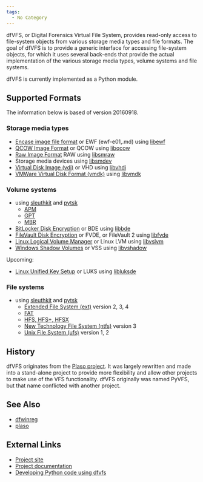 ```yaml
---
tags:
  - No Category
---
```

dfVFS, or Digital Forensics Virtual File System, provides read-only
access to file-system objects from various storage media types and file
formats. The goal of dfVFS is to provide a generic interface for
accessing file-system objects, for which it uses several back-ends that
provide the actual implementation of the various storage media types,
volume systems and file systems.

dfVFS is currently implemented as a Python module.

## Supported Formats

The information below is based of version 20160918.

### Storage media types

- [Encase image file format](encase_image_file_format.md) or EWF
  (ewf-e01,.md) using [libewf](libewf "wikilink")
- [QCOW Image Format](qcow_image_format.md) or QCOW using
  [libqcow](libqcow.md)
- [Raw Image Format](raw_image_format.md) RAW using
  [libsmraw](libsmraw.md)
- Storage media devices using [libsmdev](libsmdev.md)
- [Virtual Disk Image (vdi)](virtual_disk_image_(vdi).md) or VHD
  using [libvhdi](libvhdi.md)
- [VMWare Virtual Disk Format
  (vmdk)](vmware_virtual_disk_format_(vmdk).md) using
  [libvmdk](libvmdk.md)

### Volume systems

- using [sleuthkit](sleuthkit.md) and [pytsk](pytsk "wikilink")
  - [APM](apm.md)
  - [GPT](gpt.md)
  - [MBR](mbr.md)
- [BitLocker Disk Encryption](bitlocker_disk_encryption.md) or
  BDE using [libbde](libbde.md)
- [FileVault Disk Encryption](filevault_disk_encryption.md) or
  FVDE, or FileVault 2 using [libfvde](libfvde.md)
- [Linux Logical Volume
  Manager](linux_logical_volume_manager_(lvm).md) or Linux LVM
  using [libvslvm](libvslvm.md)
- [Windows Shadow Volumes](windows_shadow_volumes.md) or VSS
  using [libvshadow](libvshadow.md)

Upcoming:

- [Linux Unified Key Setup](linux_unified_key_setup_(luks).md)
  or LUKS using [libluksde](libluksde.md)

### File systems

- using [sleuthkit](sleuthkit.md) and [pytsk](pytsk "wikilink")
  - [Extended File System (ext)](extended_file_system_(ext).md)
    version 2, 3, 4
  - [FAT](fat.md)
  - [HFS, HFS+, HFSX](hfs+.md)
  - [New Technology File System
    (ntfs)](new_technology_file_system_(ntfs).md) version 3
  - [Unix File System (ufs)](unix_file_system_(ufs).md) version
    1, 2

## History

dfVFS originates from the [Plaso project](plaso.md). It was
largely rewritten and made into a stand-alone project to provide more
flexibility and allow other projects to make use of the VFS
functionality. dfVFS originally was named PyVFS, but that name
conflicted with another project.

## See Also

- [dfwinreg](dfwinreg.md)
- [plaso](plaso.md)

## External Links

- [Project site](https://github.com/log2timeline/dfvfs/)
- [Project documentation](https://github.com/log2timeline/dfvfs/wiki)
- [Developing Python code using
  dfvfs](https://github.com/log2timeline/dfvfs/wiki/Development)